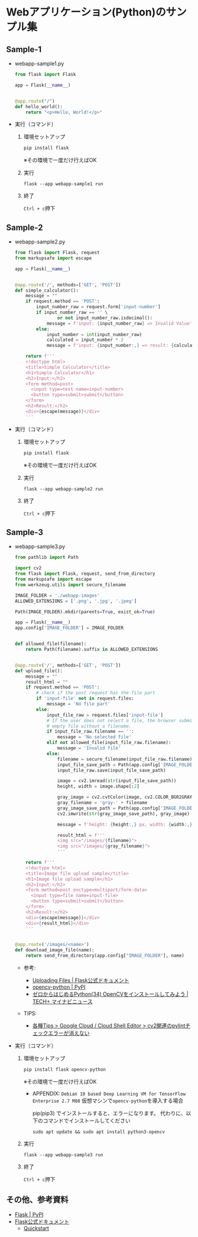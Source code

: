 # Webアプリケーション(Python)のサンプル集

## Sample-1

* webapp-sample1.py
  ```python
  from flask import Flask

  app = Flask(__name__)


  @app.route("/")
  def hello_world():
      return "<p>Hello, World!</p>"

  ```

* 実行（コマンド）

  1. 環境セットアップ
 
      ```sh
      pip install flask
      ```
      ※その環境で一度だけ行えばOK

  2. 実行

      ```
      flask --app webapp-sample1 run
      ```
  
  3. 終了

      `Ctrl + c`押下


## Sample-2

* webapp-sample2.py
  ```python
  from flask import Flask, request
  from markupsafe import escape

  app = Flask(__name__)


  @app.route('/', methods=['GET', 'POST'])
  def simple_calculator():
      message = ""
      if request.method == 'POST':
          input_number_raw = request.form['input-number']
          if input_number_raw == '' \
                  or not input_number_raw.isdecimal():
              message = f'input: {input_number_raw} => Invalid Value'
          else:
              input_number = int(input_number_raw)
              calculated = input_number * 2
              message = f'input: {input_number:,} => result: {calculated:,}'

      return f'''
      <!doctype html>
      <title>Simple Calculator</title>
      <h1>Simple Calculator</h1>
      <h2>Input:</h2>
      <form method=post>
        <input type=text name=input-number>
        <button type=submit>submit</button>
      </form>
      <h2>Result:</h2>
      <div>{escape(message)}</div>
      '''

  ```

* 実行（コマンド）

  1. 環境セットアップ

      ```sh
      pip install flask
      ```
      ※その環境で一度だけ行えばOK

  2. 実行

      ```
      flask --app webapp-sample2 run
      ```
  
  3. 終了

      `Ctrl + c`押下

## Sample-3

* webapp-sample3.py
  ```python
  from pathlib import Path

  import cv2
  from flask import Flask, request, send_from_directory
  from markupsafe import escape
  from werkzeug.utils import secure_filename

  IMAGE_FOLDER = './webapp-images'
  ALLOWED_EXTENSIONS = ['.png', '.jpg', '.jpeg']

  Path(IMAGE_FOLDER).mkdir(parents=True, exist_ok=True)

  app = Flask(__name__)
  app.config['IMAGE_FOLDER'] = IMAGE_FOLDER


  def allowed_file(filename):
      return Path(filename).suffix in ALLOWED_EXTENSIONS


  @app.route('/', methods=['GET', 'POST'])
  def upload_file():
      message = ""
      result_html = ""
      if request.method == 'POST':
          # check if the post request has the file part
          if 'input-file' not in request.files:
              message = 'No file part'
          else:
              input_file_raw = request.files['input-file']
              # If the user does not select a file, the browser submits an
              # empty file without a filename.
              if input_file_raw.filename == '':
                  message = 'No selected file'
              elif not allowed_file(input_file_raw.filename):
                  message = 'Invalid file'
              else:
                  filename = secure_filename(input_file_raw.filename)
                  input_file_save_path = Path(app.config['IMAGE_FOLDER']) / filename
                  input_file_raw.save(input_file_save_path)

                  image = cv2.imread(str(input_file_save_path))
                  height, width = image.shape[:2]

                  gray_image = cv2.cvtColor(image, cv2.COLOR_BGR2GRAY)
                  gray_filename = 'gray-' + filename
                  gray_image_save_path = Path(app.config['IMAGE_FOLDER']) / gray_filename
                  cv2.imwrite(str(gray_image_save_path), gray_image)

                  message = f'height: {height:,} px, width: {width:,} px'

                  result_html = f'''
                  <img src="/images/{filename}">
                  <img src="/images/{gray_filename}">
                  '''

      return f'''
      <!doctype html>
      <title>Image file upload sample</title>
      <h1>Image file upload sample</h1>
      <h2>Input:</h2>
      <form method=post enctype=multipart/form-data>
        <input type=file name=input-file>
        <button type=submit>submit</button>
      </form>
      <h2>Result:</h2>
      <div>{escape(message)}</div>
      <div>{result_html}</div>
      '''


  @app.route('/images/<name>')
  def download_image_file(name):
      return send_from_directory(app.config["IMAGE_FOLDER"], name)

  ```
  
  * 参考:
    * [Uploading Files | Flask公式ドキュメント](https://flask.palletsprojects.com/patterns/fileuploads/)
    * [opencv-python | PyPI](https://pypi.org/project/opencv-python/)
    * [ゼロからはじめるPython(34) OpenCVをインストールしてみよう | TECH+ マイナビニュース](https://news.mynavi.jp/techplus/article/zeropython-34/)

  * TIPS:
    * [各種Tips > Google Cloud / Cloud Shell Editor > cv2関連のpylintチェックエラーが消えない](./tips.md#cv2関連のpylintチェックエラーが消えない-module-cv2-has-no-xxxxxx-member)

* 実行（コマンド）

  1. 環境セットアップ

      ```sh
      pip install flask opencv-python
      ```
      ※その環境で一度だけ行えばOK
      
      * APPENDIX: `Debian 10 based Deep Learning VM for TensorFlow Enterprise 2.7 M88` 仮想マシンで`opencv-python`を導入する場合
        
        pip(pip3) でインストールすると、エラーになります。
        代わりに、以下のコマンドでインストールしてください
        ```
        sudo apt update && sudo apt install python3-opencv
        ```

  2. 実行

      ```
      flask --app webapp-sample3 run
      ```
  
  3. 終了

      `Ctrl + c`押下

## その他、参考資料

* [Flask | PyPI](https://pypi.org/project/Flask/)
* [Flask公式ドキュメント](https://flask.palletsprojects.com/)
  * [Quickstart](https://flask.palletsprojects.com/quickstart/)
